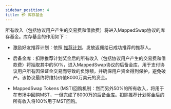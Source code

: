 ```yaml
---
sidebar_position: 4
title: 💳 库存基金
---
```


所有收入（包括协议用户产生的交易费和借款费）将进入MappedSwap协议的库存基金。库存基金的作用如下：

- 激励好友推荐计划：依照 [推荐计划](https://app.mappedswap.io/referral)，发放返佣给已成功推荐的推荐人。

- 后备金库：扣除推荐计划奖金后的所有收入（包括协议用户产生的交易费和借款费）将抽取其中的50%，进入MappedSwap协议的后备金库，用于支付协议用户所有因保证金交易而导致的负馀额，并确保用户资金得到保护，避免破产。该协议最终将维持价值8000万美元的资金。

- MappedSwap Tokens (MST)回购机制：然而另外50%的所有收入，将用于在市场中回购MST，一但完成了8000万的后备金库。扣除推荐计划奖金后的所有收入将100%用于MST回购。




